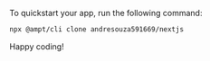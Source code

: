 To quickstart your app, run the following command: 

```bash
npx @ampt/cli clone andresouza591669/nextjs
```

Happy coding!